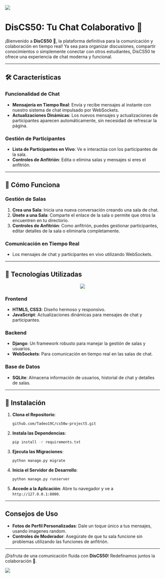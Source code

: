 <img src="https://user-images.githubusercontent.com/73097560/115834477-dbab4500-a447-11eb-908a-139a6edaec5c.gif">

# DisCS50: Tu Chat Colaborativo 🦆

¡Bienvenido a **DisCS50** 👋, la plataforma definitiva para la comunicación y colaboración en tiempo real! Ya sea para organizar discusiones, compartir conocimientos o simplemente conectar con otros estudiantes, DisCS50 te ofrece una experiencia de chat moderna y funcional.

---

## 🛠️ Características 

### Funcionalidad de Chat
- **Mensajería en Tiempo Real**: Envía y recibe mensajes al instante con nuestro sistema de chat impulsado por WebSockets.
- **Actualizaciones Dinámicas**: Los nuevos mensajes y actualizaciones de participantes aparecen automáticamente, sin necesidad de refrescar la página.


### Gestión de Participantes
- **Lista de Participantes en Vivo**: Ve e interactúa con los participantes de la sala.
- **Controles de Anfitrión**: Edita o elimina salas y mensajes si eres el anfitrión.

---

## 🚪 Cómo Funciona

### Gestión de Salas
1. **Crea una Sala**: Inicia una nueva conversación creando una sala de chat.
2. **Únete a una Sala**: Comparte el enlace de la sala o permite que otros la encuentren en tu directorio.
3. **Controles de Anfitrión**: Como anfitrión, puedes gestionar participantes, editar detalles de la sala o eliminarla completamente.

### Comunicación en Tiempo Real
- Los mensajes de chat y participantes en vivo utilizando WebSockets.

---

## 🧰 Tecnologías Utilizadas

<p align="center">
  <a href="https://skillicons.dev">
    <img src="https://skillicons.dev/icons?i=discord,django,html,css,js,sqlite&perline=14" />
  </a>
</p>

### Frontend
- **HTML5, CSS3**: Diseño hermoso y responsivo.
- **JavaScript**: Actualizaciones dinámicas para mensajes de chat y participantes.

### Backend
- **Django**: Un framework robusto para manejar la gestión de salas y usuarios.
- **WebSockets**: Para comunicación en tiempo real en las salas de chat.

### Base de Datos
- **SQLite**: Almacena información de usuarios, historial de chat y detalles de salas.


---

## 🚀 Instalación

1. **Clona el Repositorio**:
   ```bash
   github.com/Tadeo19C/cs50w-project5.git
   ```

2. **Instala las Dependencias**:
   ```bash
   pip install -r requirements.txt
   ```

3. **Ejecuta las Migraciones**:
   ```bash
   python manage.py migrate
   ```

4. **Inicia el Servidor de Desarrollo**:
   ```bash
   python manage.py runserver
   ```

6. **Accede a la Aplicación**:
   Abre tu navegador y ve a `http://127.0.0.1:8000`.

---

## Consejos de Uso
- **Fotos de Perfil Personalizadas**: Dale un toque único a tus mensajes, usando imagenes random.
- **Controles de Moderador**: Asegúrate de que tu sala funcione sin problemas utilizando las funciones de anfitrión.

---


¡Disfruta de una comunicación fluida con **DisCS50**! Redefinamos juntos la colaboración 🦆.

<img src="https://user-images.githubusercontent.com/73097560/115834477-dbab4500-a447-11eb-908a-139a6edaec5c.gif">
